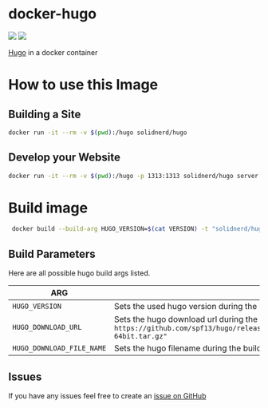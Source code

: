 docker-hugo
===========

[![](https://images.microbadger.com/badges/image/solidnerd/hugo.svg)](http://microbadger.com/images/solidnerd/hugo "Get your own image badge on microbadger.com") [![](https://images.microbadger.com/badges/commit/solidnerd/hugo.svg)](https://microbadger.com/images/solidnerd/hugo "Get your own commit badge on microbadger.com")

[Hugo](https://gohugo.io) in a docker container


# How to use this Image

## Building a Site

```bash
docker run -it --rm -v $(pwd):/hugo solidnerd/hugo
```
## Develop your Website

```bash
docker run -it --rm -v $(pwd):/hugo -p 1313:1313 solidnerd/hugo server --bind 0.0.0.0
```

# Build image

```bash
 docker build --build-arg HUGO_VERSION=$(cat VERSION) -t "solidnerd/hugo:$(cat VERSION)" .
```

## Build Parameters

Here are all possible hugo build args listed.

| ARG | Description |
|-----------|-------------|
| `HUGO_VERSION` | Sets the used hugo version during the build. Defaults to `0.18` |
| `HUGO_DOWNLOAD_URL` | Sets the hugo download url during the build. Defaults to `https://github.com/spf13/hugo/releases/download/v$HUGO_VERSION/hugo_"$HUGO_VERSION"_Linux-64bit.tar.gz"`  |
| `HUGO_DOWNLOAD_FILE_NAME` | Sets the hugo filename during the build. Defaults to `hugo.tar.gz` |

## Issues

If you have any issues feel free to create an [issue on GitHub](https://github.com/solidnerd/docker-hugo/issues)
